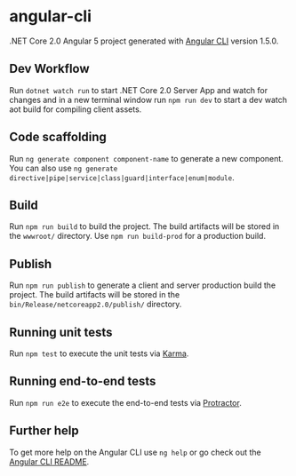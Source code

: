 # angular-cli

.NET Core 2.0 Angular 5 project generated with [Angular CLI](https://github.com/angular/angular-cli) version 1.5.0.

## Dev Workflow

Run `dotnet watch run` to start .NET Core 2.0 Server App and watch for changes and in a new terminal window run `npm run dev` to start a dev watch
aot build for compiling client assets.

## Code scaffolding

Run `ng generate component component-name` to generate a new component. You can also use `ng generate directive|pipe|service|class|guard|interface|enum|module`.

## Build

Run `npm run build` to build the project. The build artifacts will be stored in the `wwwroot/` directory. Use `npm run build-prod` for a production build.

## Publish

Run `npm run publish` to generate a client and server production build the project. The build artifacts will be stored in the `bin/Release/netcoreapp2.0/publish/` directory. 

## Running unit tests

Run `npm test` to execute the unit tests via [Karma](https://karma-runner.github.io).

## Running end-to-end tests

Run `npm run e2e` to execute the end-to-end tests via [Protractor](http://www.protractortest.org/).

## Further help

To get more help on the Angular CLI use `ng help` or go check out the [Angular CLI README](https://github.com/angular/angular-cli/blob/master/README.md).
